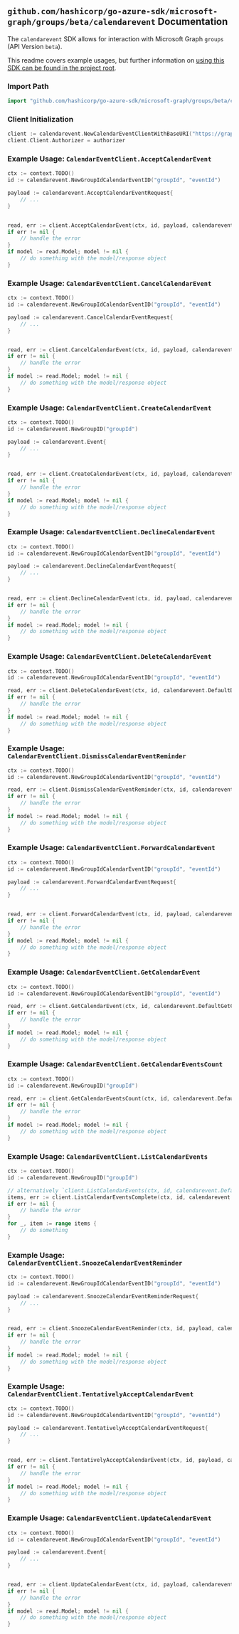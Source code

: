 
## `github.com/hashicorp/go-azure-sdk/microsoft-graph/groups/beta/calendarevent` Documentation

The `calendarevent` SDK allows for interaction with Microsoft Graph `groups` (API Version `beta`).

This readme covers example usages, but further information on [using this SDK can be found in the project root](https://github.com/hashicorp/go-azure-sdk/tree/main/docs).

### Import Path

```go
import "github.com/hashicorp/go-azure-sdk/microsoft-graph/groups/beta/calendarevent"
```


### Client Initialization

```go
client := calendarevent.NewCalendarEventClientWithBaseURI("https://graph.microsoft.com")
client.Client.Authorizer = authorizer
```


### Example Usage: `CalendarEventClient.AcceptCalendarEvent`

```go
ctx := context.TODO()
id := calendarevent.NewGroupIdCalendarEventID("groupId", "eventId")

payload := calendarevent.AcceptCalendarEventRequest{
	// ...
}


read, err := client.AcceptCalendarEvent(ctx, id, payload, calendarevent.DefaultAcceptCalendarEventOperationOptions())
if err != nil {
	// handle the error
}
if model := read.Model; model != nil {
	// do something with the model/response object
}
```


### Example Usage: `CalendarEventClient.CancelCalendarEvent`

```go
ctx := context.TODO()
id := calendarevent.NewGroupIdCalendarEventID("groupId", "eventId")

payload := calendarevent.CancelCalendarEventRequest{
	// ...
}


read, err := client.CancelCalendarEvent(ctx, id, payload, calendarevent.DefaultCancelCalendarEventOperationOptions())
if err != nil {
	// handle the error
}
if model := read.Model; model != nil {
	// do something with the model/response object
}
```


### Example Usage: `CalendarEventClient.CreateCalendarEvent`

```go
ctx := context.TODO()
id := calendarevent.NewGroupID("groupId")

payload := calendarevent.Event{
	// ...
}


read, err := client.CreateCalendarEvent(ctx, id, payload, calendarevent.DefaultCreateCalendarEventOperationOptions())
if err != nil {
	// handle the error
}
if model := read.Model; model != nil {
	// do something with the model/response object
}
```


### Example Usage: `CalendarEventClient.DeclineCalendarEvent`

```go
ctx := context.TODO()
id := calendarevent.NewGroupIdCalendarEventID("groupId", "eventId")

payload := calendarevent.DeclineCalendarEventRequest{
	// ...
}


read, err := client.DeclineCalendarEvent(ctx, id, payload, calendarevent.DefaultDeclineCalendarEventOperationOptions())
if err != nil {
	// handle the error
}
if model := read.Model; model != nil {
	// do something with the model/response object
}
```


### Example Usage: `CalendarEventClient.DeleteCalendarEvent`

```go
ctx := context.TODO()
id := calendarevent.NewGroupIdCalendarEventID("groupId", "eventId")

read, err := client.DeleteCalendarEvent(ctx, id, calendarevent.DefaultDeleteCalendarEventOperationOptions())
if err != nil {
	// handle the error
}
if model := read.Model; model != nil {
	// do something with the model/response object
}
```


### Example Usage: `CalendarEventClient.DismissCalendarEventReminder`

```go
ctx := context.TODO()
id := calendarevent.NewGroupIdCalendarEventID("groupId", "eventId")

read, err := client.DismissCalendarEventReminder(ctx, id, calendarevent.DefaultDismissCalendarEventReminderOperationOptions())
if err != nil {
	// handle the error
}
if model := read.Model; model != nil {
	// do something with the model/response object
}
```


### Example Usage: `CalendarEventClient.ForwardCalendarEvent`

```go
ctx := context.TODO()
id := calendarevent.NewGroupIdCalendarEventID("groupId", "eventId")

payload := calendarevent.ForwardCalendarEventRequest{
	// ...
}


read, err := client.ForwardCalendarEvent(ctx, id, payload, calendarevent.DefaultForwardCalendarEventOperationOptions())
if err != nil {
	// handle the error
}
if model := read.Model; model != nil {
	// do something with the model/response object
}
```


### Example Usage: `CalendarEventClient.GetCalendarEvent`

```go
ctx := context.TODO()
id := calendarevent.NewGroupIdCalendarEventID("groupId", "eventId")

read, err := client.GetCalendarEvent(ctx, id, calendarevent.DefaultGetCalendarEventOperationOptions())
if err != nil {
	// handle the error
}
if model := read.Model; model != nil {
	// do something with the model/response object
}
```


### Example Usage: `CalendarEventClient.GetCalendarEventsCount`

```go
ctx := context.TODO()
id := calendarevent.NewGroupID("groupId")

read, err := client.GetCalendarEventsCount(ctx, id, calendarevent.DefaultGetCalendarEventsCountOperationOptions())
if err != nil {
	// handle the error
}
if model := read.Model; model != nil {
	// do something with the model/response object
}
```


### Example Usage: `CalendarEventClient.ListCalendarEvents`

```go
ctx := context.TODO()
id := calendarevent.NewGroupID("groupId")

// alternatively `client.ListCalendarEvents(ctx, id, calendarevent.DefaultListCalendarEventsOperationOptions())` can be used to do batched pagination
items, err := client.ListCalendarEventsComplete(ctx, id, calendarevent.DefaultListCalendarEventsOperationOptions())
if err != nil {
	// handle the error
}
for _, item := range items {
	// do something
}
```


### Example Usage: `CalendarEventClient.SnoozeCalendarEventReminder`

```go
ctx := context.TODO()
id := calendarevent.NewGroupIdCalendarEventID("groupId", "eventId")

payload := calendarevent.SnoozeCalendarEventReminderRequest{
	// ...
}


read, err := client.SnoozeCalendarEventReminder(ctx, id, payload, calendarevent.DefaultSnoozeCalendarEventReminderOperationOptions())
if err != nil {
	// handle the error
}
if model := read.Model; model != nil {
	// do something with the model/response object
}
```


### Example Usage: `CalendarEventClient.TentativelyAcceptCalendarEvent`

```go
ctx := context.TODO()
id := calendarevent.NewGroupIdCalendarEventID("groupId", "eventId")

payload := calendarevent.TentativelyAcceptCalendarEventRequest{
	// ...
}


read, err := client.TentativelyAcceptCalendarEvent(ctx, id, payload, calendarevent.DefaultTentativelyAcceptCalendarEventOperationOptions())
if err != nil {
	// handle the error
}
if model := read.Model; model != nil {
	// do something with the model/response object
}
```


### Example Usage: `CalendarEventClient.UpdateCalendarEvent`

```go
ctx := context.TODO()
id := calendarevent.NewGroupIdCalendarEventID("groupId", "eventId")

payload := calendarevent.Event{
	// ...
}


read, err := client.UpdateCalendarEvent(ctx, id, payload, calendarevent.DefaultUpdateCalendarEventOperationOptions())
if err != nil {
	// handle the error
}
if model := read.Model; model != nil {
	// do something with the model/response object
}
```

